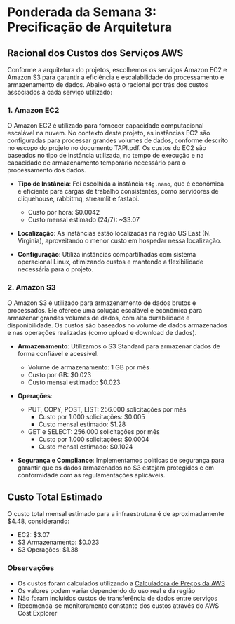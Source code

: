 # Ponderada da Semana 3: Precificação de Arquitetura

## Racional dos Custos dos Serviços AWS

Conforme a arquitetura do projetos, escolhemos os serviços Amazon EC2 e Amazon S3 para garantir a eficiência e escalabilidade do processamento e armazenamento de dados. Abaixo está o racional por trás dos custos associados a cada serviço utilizado:

### 1. Amazon EC2
O Amazon EC2 é utilizado para fornecer capacidade computacional escalável na nuvem. No contexto deste projeto, as instâncias EC2 são configuradas para processar grandes volumes de dados, conforme descrito no escopo do projeto no documento TAPI.pdf. Os custos do EC2 são baseados no tipo de instância utilizada, no tempo de execução e na capacidade de armazenamento temporário necessário para o processamento dos dados.

- **Tipo de Instância**: Foi escolhida a instância `t4g.nano`, que é econômica e eficiente para cargas de trabalho consistentes, como servidores de cliquehouse, rabbitmq, streamlit e fastapi.
  - Custo por hora: $0.0042
  - Custo mensal estimado (24/7): ~$3.07

- **Localização**: As instâncias estão localizadas na região US East (N. Virginia), aproveitando o menor custo em hospedar nessa localização.

- **Configuração**: Utiliza instâncias compartilhadas com sistema operacional Linux, otimizando custos e mantendo a flexibilidade necessária para o projeto.

### 2. Amazon S3
O Amazon S3 é utilizado para armazenamento de dados brutos e processados. Ele oferece uma solução escalável e econômica para armazenar grandes volumes de dados, com alta durabilidade e disponibilidade. Os custos são baseados no volume de dados armazenados e nas operações realizadas (como upload e download de dados).

- **Armazenamento**: Utilizamos o S3 Standard para armazenar dados de forma confiável e acessível. 
  - Volume de armazenamento: 1 GB por mês
  - Custo por GB: $0.023
  - Custo mensal estimado: $0.023

- **Operações**: 
  - PUT, COPY, POST, LIST: 256.000 solicitações por mês
    - Custo por 1.000 solicitações: $0.005
    - Custo mensal estimado: $1.28
  - GET e SELECT: 256.000 solicitações por mês
    - Custo por 1.000 solicitações: $0.0004
    - Custo mensal estimado: $0.1024

- **Segurança e Compliance**: Implementamos políticas de segurança para garantir que os dados armazenados no S3 estejam protegidos e em conformidade com as regulamentações aplicáveis.

## Custo Total Estimado

O custo total mensal estimado para a infraestrutura é de aproximadamente $4.48, considerando:
- EC2: $3.07
- S3 Armazenamento: $0.023
- S3 Operações: $1.38

### Observações
- Os custos foram calculados utilizando a [Calculadora de Preços da AWS](https://calculator.aws/)
- Os valores podem variar dependendo do uso real e da região
- Não foram incluídos custos de transferência de dados entre serviços
- Recomenda-se monitoramento constante dos custos através do AWS Cost Explorer

